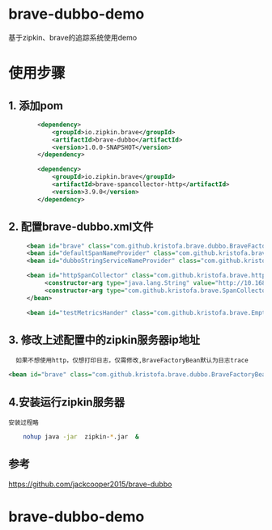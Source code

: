 # brave-dubbo-demo
基于zipkin、brave的追踪系统使用demo

# 使用步骤
## 1. 添加pom
```xml
        <dependency>
            <groupId>io.zipkin.brave</groupId>
            <artifactId>brave-dubbo</artifactId>
            <version>1.0.0-SNAPSHOT</version>
        </dependency>

        <dependency>
            <groupId>io.zipkin.brave</groupId>
            <artifactId>brave-spancollector-http</artifactId>
            <version>3.9.0</version>
        </dependency>
```

## 2. 配置brave-dubbo.xml文件
```xml
     <bean id="brave" class="com.github.kristofa.brave.dubbo.BraveFactoryBean" p:serviceName="provider" p:spanCollector-ref="httpSpanCollector" />
     <bean id="defaultSpanNameProvider" class="com.github.kristofa.brave.dubbo.support.DefaultSpanNameProvider" />
     <bean id="dubboStringServiceNameProvider" class="com.github.kristofa.brave.dubbo.support.DefaultServerNameProvider" />

     <bean id="httpSpanCollector" class="com.github.kristofa.brave.http.HttpSpanCollector" factory-method="create">
          <constructor-arg type="java.lang.String" value="http://10.168.16.111:9411/" />
          <constructor-arg type="com.github.kristofa.brave.SpanCollectorMetricsHandler" ref="testMetricsHander" />
     </bean>

     <bean id="testMetricsHander" class="com.github.kristofa.brave.EmptySpanCollectorMetricsHandler" />
```
## 3. 修改上述配置中的zipkin服务器ip地址
      如果不想使用http，仅想打印日志，仅需修改,BraveFactoryBean默认为日志trace
```xml
<bean id="brave" class="com.github.kristofa.brave.dubbo.BraveFactoryBean" p:serviceName="provider"/>
```

## 4.安装运行zipkin服务器
    安装过程略
```bash
    nohup java -jar  zipkin-*.jar  &
```

## 参考
https://github.com/jackcooper2015/brave-dubbo

# brave-dubbo-demo
